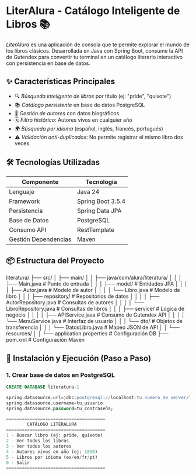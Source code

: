 # LiterAlura - Catálogo Inteligente de Libros 📚

*LiterAlura* es una aplicación de consola que te permite explorar el mundo de los libros clásicos. Desarrollada en Java con Spring Boot, consume la API de Gutendex para convertir tu terminal en un catálogo literario interactivo con persistencia en base de datos.

## ✨ Características Principales
- 🔍 *Búsqueda inteligente de libros* por título (ej: "pride", "quixote")
- 📚 *Catálogo persistente* en base de datos PostgreSQL
- 👥 *Gestión de autores* con datos biográficos
- 🗓 *Filtro histórico*: Autores vivos en cualquier año
- 🌍 *Búsqueda por idioma* (español, inglés, francés, portugués)
- ⚠ *Validación anti-duplicados*: No permite registrar el mismo libro dos veces

## 🛠 Tecnologías Utilizadas
| Componente       | Tecnología           |
|------------------|----------------------|
| Lenguaje         | Java 24              |
| Framework        | Spring Boot 3.5.4    |
| Persistencia     | Spring Data JPA      |
| Base de Datos    | PostgreSQL           |
| Consumo API      | RestTemplate         |
| Gestión Dependencias | Maven             |

## 📦 Estructura del Proyecto

literatura/
├── src/
│ ├── main/
│ │ ├── java/com/alura/literatura/
│ │ │ ├── Main.java # Punto de entrada
│ │ │ ├── model/ # Entidades JPA
│ │ │ │ ├── Autor.java # Modelo de autor
│ │ │ │ └── Libro.java # Modelo de libro
│ │ │ ├── repository/ # Repositorios de datos
│ │ │ │ ├── AutorRepository.java # Consultas de autores
│ │ │ │ └── LibroRepository.java # Consultas de libros
│ │ │ ├── service/ # Lógica de negocio
│ │ │ │ ├── APIService.java # Consumo de Gutendex API
│ │ │ │ └── MenuService.java # Interfaz de usuario
│ │ │ └── dto/ # Objetos de transferencia
│ │ │ └── DatosLibro.java # Mapeo JSON de API
│ │ └── resources/
│ │ └── application.properties # Configuración DB
├── pom.xml # Configuración Maven

## 🚀 Instalación y Ejecución (Paso a Paso)

### 1. Crear base de datos en PostgreSQL
```sql
CREATE DATABASE literatura-1

spring.datasource.url=jdbc:postgresql://localhost:tu_numero_de_server/literatura-1
spring.datasource.username=tu_usuario
spring.datasource.password=tu_contraseña;

======================================
        CATÁLOGO LITERALURA
======================================
1 - Buscar libro (ej: pride, quixote)
2 - Ver todos los libros
3 - Ver todos los autores
4 - Autores vivos en año (ej: 1850)
5 - Libros por idioma (es/en/fr/pt)
0 - Salir
======================================

